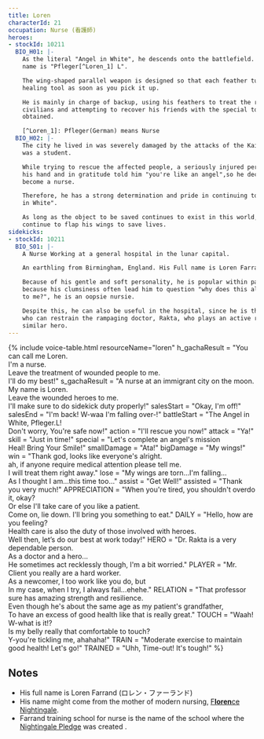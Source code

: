 ```yaml
---
title: Loren
characterId: 21
occupation: Nurse (看護師)
heroes:
- stockId: 10211
  BIO_H01: |-
    As the literal "Angel in White", he descends onto the battlefield. His hero code
    name is "Pfleger[^Loren_1] L".

    The wing-shaped parallel weapon is designed so that each feather turns into a
    healing tool as soon as you pick it up.

    He is mainly in charge of backup, using his feathers to treat the rescued
    civilians and attempting to recover his friends with the special tools he's
    obtained.

    [^Loren_1]: Pfleger(German) means Nurse
  BIO_H02: |-
    The city he lived in was severely damaged by the attacks of the Kaibutsu when he
    was a student.

    While trying to rescue the affected people, a seriously injured person grabbed
    his hand and in gratitude told him "you're like an angel",so he decided to
    become a nurse.

    Therefore, he has a strong determination and pride in continuing to be an "Angel
    in White".

    As long as the object to be saved continues to exist in this world, he will
    continue to flap his wings to save lives.
sidekicks:
- stockId: 10211
  BIO_S01: |-
    A Nurse Working at a general hospital in the lunar capital.

    An earthling from Birmingham, England. His Full name is Loren Farrand

    Because of his gentle and soft personality, he is popular within patients, but
    because his clumsiness often lead him to question "why does this always happen
    to me?", he is an oopsie nursie.

    Despite this, he can also be useful in the hospital, since he is the only one
    who can restrain the rampaging doctor, Rakta, who plays an active role as a
    similar hero.
---
```


{% include voice-table.html resourceName="loren"
h_gachaResult = "You can call me Loren.<br>I'm a nurse.<br>Leave the treatment of wounded people to me.<br>I'll do my best!"
s_gachaResult = "A nurse at an immigrant city on the moon.<br>My name is Loren.<br>Leave the wounded heroes to me.<br>I'll make sure to do sidekick duty properly!"
salesStart = "Okay, I'm off!"
salesEnd = "I'm back! W-waa I'm falling over-!"
battleStart = "The Angel in White, Pfleger.L!<br>Don't worry, You're safe now!"
action = "I'll rescue you now!"
attack = "Ya!"
skill = "Just in time!"
special = "Let's complete an angel's mission<br>Heal! Bring Your Smile!"
smallDamage = "Ata!"
bigDamage = "My wings!"
win = "Thank god, looks like everyone's alright.<br>ah, if anyone require medical attention please tell me.<br>I will treat them right away."
lose = "My wings are torn…I'm falling…<br>As I thought I am…this time too…"
assist = "Get Well!"
assisted = "Thank you very much!"
APPRECIATION = "When you're tired, you shouldn't overdo it, okay?<br>Or else I'll take care of you like a patient.<br>Come on, lie down. I'll bring you something to eat."
DAILY = "Hello, how are you feeling?<br>Health care is also the duty of those involved with heroes.<br>Well then, let’s do our best at work today!"
HERO = "Dr. Rakta is a very dependable person.<br>As a doctor and a hero...<br>He sometimes act recklessly though, I'm a bit worried."
PLAYER = "Mr. Client you really are a hard worker.<br>As a newcomer, I too work like you do, but<br>In my case, when I try, I always fail...ehehe."
RELATION = "That professor sure has amazing strength and resilience.<br>Even though he's about the same age as my patient's grandfather,<br>To have an excess of good health like that is really great."
TOUCH = "Waah! W-what is it!?<br>Is my belly really that comfortable to touch?<br>Y-you're tickling me, ahahaha!"
TRAIN = "Moderate exercise to maintain good health! Let's go!"
TRAINED = "Uhh, Time-out! It's tough!"
%}

## Notes

- His full name is Loren Farrand (ロレン・ファーランド)
- His name might come from the mother of modern nursing, [F<b>loren</b>ce Nightingale](https://en.wikipedia.org/wiki/Florence_Nightingale).
- Farrand training school for nurse is the name of the school where the [Nightingale Pledge](https://en.wikipedia.org/wiki/Nightingale_Pledge) was created .
